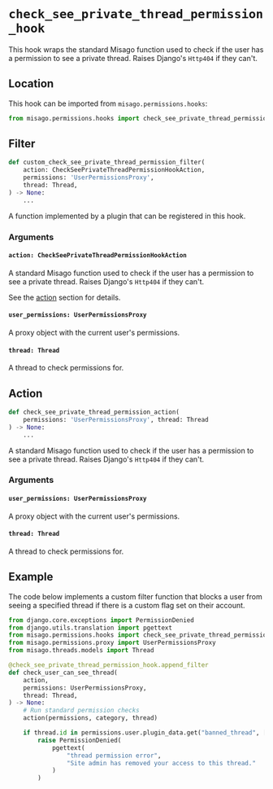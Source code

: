 # `check_see_private_thread_permission_hook`

This hook wraps the standard Misago function used to check if the user has a permission to see a private thread. Raises Django's `Http404` if they can't.


## Location

This hook can be imported from `misago.permissions.hooks`:

```python
from misago.permissions.hooks import check_see_private_thread_permission_hook
```


## Filter

```python
def custom_check_see_private_thread_permission_filter(
    action: CheckSeePrivateThreadPermissionHookAction,
    permissions: 'UserPermissionsProxy',
    thread: Thread,
) -> None:
    ...
```

A function implemented by a plugin that can be registered in this hook.


### Arguments

#### `action: CheckSeePrivateThreadPermissionHookAction`

A standard Misago function used to check if the user has a permission to see a private thread. Raises Django's `Http404` if they can't.

See the [action](#action) section for details.


#### `user_permissions: UserPermissionsProxy`

A proxy object with the current user's permissions.


#### `thread: Thread`

A thread to check permissions for.


## Action

```python
def check_see_private_thread_permission_action(
    permissions: 'UserPermissionsProxy', thread: Thread
) -> None:
    ...
```

A standard Misago function used to check if the user has a permission to see a private thread. Raises Django's `Http404` if they can't.


### Arguments

#### `user_permissions: UserPermissionsProxy`

A proxy object with the current user's permissions.


#### `thread: Thread`

A thread to check permissions for.


## Example

The code below implements a custom filter function that blocks a user from seeing a specified thread if there is a custom flag set on their account.

```python
from django.core.exceptions import PermissionDenied
from django.utils.translation import pgettext
from misago.permissions.hooks import check_see_private_thread_permission_hook
from misago.permissions.proxy import UserPermissionsProxy
from misago.threads.models import Thread

@check_see_private_thread_permission_hook.append_filter
def check_user_can_see_thread(
    action,
    permissions: UserPermissionsProxy,
    thread: Thread,
) -> None:
    # Run standard permission checks
    action(permissions, category, thread)

    if thread.id in permissions.user.plugin_data.get("banned_thread", []):
        raise PermissionDenied(
            pgettext(
                "thread permission error",
                "Site admin has removed your access to this thread."
            )
        )
```